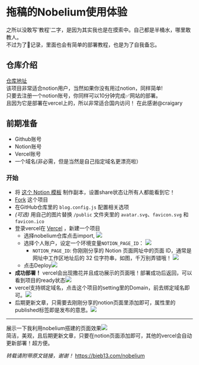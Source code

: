 # 拖稿的Nobelium使用体验  
之所以没敢写'教程'二字，是因为其实我也是在摸索中。自己都是半桶水，哪里敢教人。  
不过为了📝记录，里面也会有简单的部署教程，也是为了自我备忘。 
## 仓库介绍  
[仓库地址](https://github.com/craigary/nobelium/)  
该项目非常适合notion用户，当然如果你没有用过notion，同样简单!  
只要去注册一个notion账号，你同样可以10分钟完成✅网站的部署。  
且因为它是部署在vercel上的，所以非常适合国内访问！
在此感谢@craigary  
## 前期准备  
- Github账号 
- Notion账号  
- Vercel账号
- 一个域名(非必需，但是当然是自己指定域名更漂亮啦）   
### 开始
- 将 [这个 Notion 模板](https://www.notion.so/68be9021bca34b8e89f0246f27e608df) 制作副本，设置share状态让所有人都能看到它！
- [Fork](https://github.com/craigary/nobelium/fork) 这个项目
- 在GitHub仓库里的 `blog.config.js` 配置相关选项
- _(可选)_ 用自己的图片替换 `/public` 文件夹里的 `avatar.svg`、`favicon.svg` 和 `favicon.ico`
- 登录vercel在 [Vercel](https://vercel.com) ，新建一个项目
  - 选择nobelium仓库点击import,  ![](https://bieb13.github.io/post-images/1617788264181.png)
  - 选择个人账户，设定一个环境变量`NOTION_PAGE_ID`：
  ![](https://bieb13.github.io/post-images/1617788826399.png)
    - `NOTION_PAGE_ID`: 你刚刚分享的 Notion 页面网址中的页面 ID，通常是网址中工作区地址后的 32 位字符串，如图，千万别弄错哦！
  ![](https://bieb13.github.io/post-images/1617787577269.png)  
  - 点击Deploy![](https://bieb13.github.io/post-images/1617788485474.png)
- **成功部署！** vercel会出现撒花并且成功展示的页面哦！部署成功后返回，可以看到项目的ready状态![](https://bieb13.github.io/post-images/1617789312508.png)
-  vercel支持绑定域名，点击这个项目的setting里的Domain，前去绑定域名即可。![](https://bieb13.github.io/post-images/1617789266209.png)
-  后期更新文章，只需要去刚刚分享的notion页面里添加即可，属性里的published标签即是发布的意思。![](https://bieb13.github.io/post-images/1617788608330.png)
***
展示一下我利用nobelium搭建的页面效果![](https://bieb13.github.io/post-images/1617789399729.png)  
简洁，美观，且后期更新文章，只要在notion页面添加即可，其他的vercel会自动更新部署！超方便。

*转载请附带原文链接，谢谢！* https://bieb13.com/nobelium

